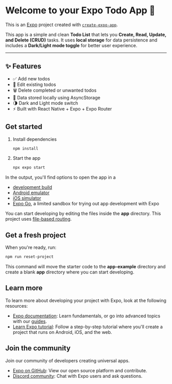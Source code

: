 # Welcome to your Expo Todo App 👋

This is an [Expo](https://expo.dev) project created with [`create-expo-app`](https://www.npmjs.com/package/create-expo-app).

This app is a simple and clean **Todo List** that lets you **Create, Read, Update, and Delete (CRUD)** tasks. It uses **local storage** for data persistence and includes a **Dark/Light mode toggle** for better user experience.

---

## ✨ Features

* ✅ Add new todos  
* 📝 Edit existing todos  
* 🗑️ Delete completed or unwanted todos  
* 💾 Data stored locally using AsyncStorage  
* 🌗 Dark and Light mode switch  
* ⚡ Built with React Native + Expo + Expo Router

  
## Get started

1. Install dependencies

   ```bash
   npm install
   ```

2. Start the app

   ```bash
   npx expo start
   ```

In the output, you'll find options to open the app in a

- [development build](https://docs.expo.dev/develop/development-builds/introduction/)
- [Android emulator](https://docs.expo.dev/workflow/android-studio-emulator/)
- [iOS simulator](https://docs.expo.dev/workflow/ios-simulator/)
- [Expo Go](https://expo.dev/go), a limited sandbox for trying out app development with Expo

You can start developing by editing the files inside the **app** directory. This project uses [file-based routing](https://docs.expo.dev/router/introduction).

## Get a fresh project

When you're ready, run:

```bash
npm run reset-project
```

This command will move the starter code to the **app-example** directory and create a blank **app** directory where you can start developing.

## Learn more

To learn more about developing your project with Expo, look at the following resources:

- [Expo documentation](https://docs.expo.dev/): Learn fundamentals, or go into advanced topics with our [guides](https://docs.expo.dev/guides).
- [Learn Expo tutorial](https://docs.expo.dev/tutorial/introduction/): Follow a step-by-step tutorial where you'll create a project that runs on Android, iOS, and the web.

## Join the community

Join our community of developers creating universal apps.

- [Expo on GitHub](https://github.com/expo/expo): View our open source platform and contribute.
- [Discord community](https://chat.expo.dev): Chat with Expo users and ask questions.
